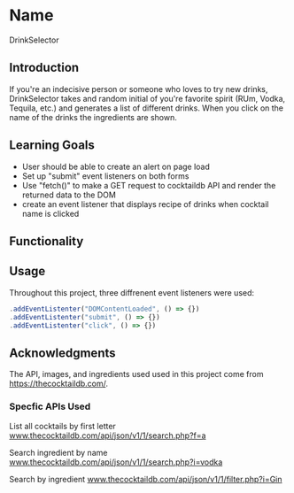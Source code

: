 # Name

DrinkSelector

## Introduction

If you're an indecisive person or someone who loves to try new drinks, DrinkSelector takes and random initial of you're favorite spirit (RUm, Vodka, Tequila, etc.) and generates a list of different drinks. When you click on the name of the drinks the ingredients are shown.

## Learning Goals

- User should be able to create an alert on page load
- Set up "submit" event listeners on both forms
- Use "fetch()" to make a GET request to cocktaildb API and render the returned data to the DOM
- create an event listener that displays recipe of drinks when cocktail name is clicked

## Functionality

## Usage

Throughout this project, three diffrenent event listeners were used:

```javascript
.addEventListenter("DOMContentLoaded", () => {})
.addEventListenter("submit", () => {})
.addEventListenter("click", () => {})
```

## Acknowledgments

The API, images, and ingredients used used in this project come from https://thecocktaildb.com/.

### Specfic APIs Used

List all cocktails by first letter
www.thecocktaildb.com/api/json/v1/1/search.php?f=a

Search ingredient by name
www.thecocktaildb.com/api/json/v1/1/search.php?i=vodka

Search by ingredient
www.thecocktaildb.com/api/json/v1/1/filter.php?i=Gin
